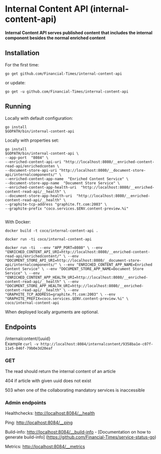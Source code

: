 # Internal Content API (internal-content-api)

__Internal Content API serves published content that includes the internal component besides the normal enriched content__

## Installation

For the first time:

`go get github.com/Financial-Times/internal-content-api`

or update:

`go get -u github.com/Financial-Times/internal-content-api`

## Running


Locally with default configuration:

```
go install
$GOPATH/bin/internal-content-api
```

Locally with properties set:

```
go install
$GOPATH/bin/internal-content-api \
--app-port  "8084" \
--enriched-content-api-uri "http://localhost:8080/__enriched-content-read-api/enrichedconten \
--document-store-api-uri "http://localhost:8080/__document-store-api/internalcomponents/" \
--enriched-content-app-name  "Enriched Content Service" \
--document-store-app-name  "Document Store Service" \
--enriched-content-app-health-uri  "http://localhost:8080/__enriched-content-read-api/__health" \
--document-store-app-health-uri  "http://localhost:8080/__enriched-content-read-api/__health" \
--graphite-tcp-address "graphite.ft.com:2003" \
--graphite-prefix "coco.services.$ENV.content-preview.%i"
 
```

With Docker:

`docker build -t coco/internal-content-api .`

`docker run -ti coco/internal-content-api`

`docker run -ti 
--env "APP_PORT=8080" \
--env "ENRICHED_CONTENT_API_URI=http://localhost:8080/__enriched-content-read-api/enrichedcontent/" \
--env "DOCUMENT_STORE_API_URI=http://localhost:8080/__document-store-api/internalcomponents/" \
--env "ENRICHED_CONTENT_APP_NAME=Enriched Content Service" \
--env "DOCUMENT_STORE_APP_NAME=Document Store Service" \
--env "ENRICHED_CONTENT_APP_HEALTH_URI=http://localhost:8080/__enriched-content-read-api/__health" \
--env "DOCUMENT_STORE_APP_HEALTH_URI=http://localhost:8080/__enriched-content-read-api/__health" \
--env "GRAPHITE_TCP_ADDRESS=graphite.ft.com:2003" \
--env "GRAPHITE_PREFIX=coco.services.$ENV.content-preview.%i" \
coco/internal-content-api
`

When deployed locally arguments are optional.

## Endpoints
/internalcontent/{uuid}    
Example
`curl -v http://localhost:8084/internalcontent/9358ba1e-c07f-11e5-846f-79b0e3d20eaf`

### GET
The read should return the internal content of an article 

404 if article with given uuid does not exist

503 when one of the collaborating mandatory services is inaccessible


### Admin endpoints
Healthchecks: [http://localhost:8084/__health](http://localhost:8084/__health)

Ping: [http://localhost:8084/__ping](http://localhost:8084/__ping)

Build-info: [http://localhost:8084/__build-info](http://localhost:8084/__ping)  -  [Documentation on how to generate build-info] (https://github.com/Financial-Times/service-status-go) 
 
Metrics:  [http://localhost:8084/__metrics](http://localhost:8084/__metrics)
